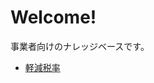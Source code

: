 # Welcome!

事業者向けのナレッジベースです。

- [軽減税率](taxes/消費税/軽減税率)
<!-- - [課税事業者](taxes/消費税/課税事業者) -->
<!-- - [給与所得](taxes/所得税/給与所得) -->
